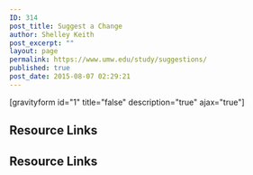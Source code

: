 ```yaml
---
ID: 314
post_title: Suggest a Change
author: Shelley Keith
post_excerpt: ""
layout: page
permalink: https://www.umw.edu/study/suggestions/
published: true
post_date: 2015-08-07 02:29:21
---
```

[gravityform id="1" title="false" description="true" ajax="true"]
<!-- End Types Custom Fields -->
<!-- End Types Custom Fields -->
<!-- End Types Custom Fields -->
<!-- End Types Custom Fields -->
<!-- Types Custom Fields: -->

<!-- End Types Custom Fields -->
<!-- Types Custom Fields: -->

<!-- resource-links -->
<h2>Resource Links</h2>
<!-- End resource-links -->

<!-- End Types Custom Fields -->
<!-- Types Custom Fields: -->

<!-- resource-links -->
<h2>Resource Links</h2>
<!-- End resource-links -->

<!-- End Types Custom Fields -->